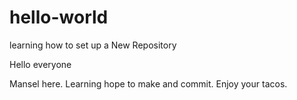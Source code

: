 # hello-world
learning how to set up a New Repository


Hello everyone

Mansel here. Learning hope to make and commit.  Enjoy your tacos.
